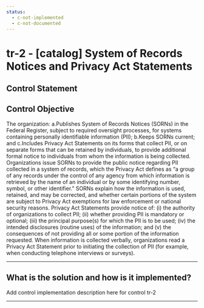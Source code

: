 ```yaml
---
status:
  - c-not-implemented
  - c-not-documented
---
```


# tr-2 - \[catalog\] System of Records Notices and Privacy Act Statements

## Control Statement

## Control Objective

The organization:  a.Publishes System of Records Notices (SORNs) in the Federal Register, subject to required oversight processes, for systems containing personally identifiable information (PII);  b.Keeps SORNs current; and  c.Includes Privacy Act Statements on its forms that collect PII, or on separate forms that can be retained by individuals, to provide additional formal notice to individuals from whom the information is being collected.    Organizations issue SORNs to provide the public notice regarding PII collected in a system of records, which the Privacy Act defines as “a group of any records under the control of any agency from which information is retrieved by the name of an individual or by some identifying number, symbol, or other identifier.” SORNs explain how the information is used, retained, and may be corrected, and whether certain portions of the system are subject to Privacy Act exemptions for law enforcement or national security reasons. Privacy Act Statements provide notice of: (i) the authority of organizations to collect PII; (ii) whether providing PII is mandatory or optional; (iii) the principal purpose(s) for which the PII is to be used; (iv) the intended disclosures (routine uses) of the information; and (v) the consequences of not providing all or some portion of the information requested. When information is collected verbally, organizations read a Privacy Act Statement prior to initiating the collection of PII (for example, when conducting telephone interviews or surveys).

______________________________________________________________________

## What is the solution and how is it implemented?

Add control implementation description here for control tr-2

______________________________________________________________________
